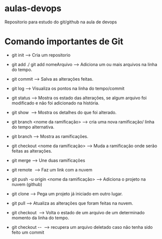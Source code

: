 # aulas-devops
Repositorio para estudo do git/github na aula de devops

# Comando importantes de Git

* git init --> Cria um repositorio

* git add ./ git add nomeArquivo --> Adiciona um ou mais arquivos na linha do tempo.

* git commit --> Salva as alterações feitas.

* git log --> Visualiza os pontos na linha do tempo/commit

* git status --> Mostra os estado das alterações, se algum arquivo foi modificado e não foi adicionado na história.

* git show <numero do commit> --> Mostra os detalhes do que foi alterado.

* git branch <nome da ramificação> --> cria uma nova ramificação/ linha do tempo alternativa.

* git branch --> Mostra as ramificações.

* git checkout <nome da ramificação> --> Muda a ramificação onde serão feitas as alterações.

* git merge --> Une duas ramificações

* git remote <link> --> Faz um link com a nuvem

* git push -u origin <nome da ramificação> --> Adiciona o projeto na nuvem (github)

* git clone --> Pega um projeto já iniciado em outro lugar.

* git pull --> Atualiza as alterações que foram feitas na nuvem.

* git checkout <numero do commit> <nome do arquivo> --> Volta o estado de um arquivo de um determinado momento da linha do tempo.

* git checkout -- <nome do arquivo> --> recupera um arquivo deletado caso não tenha sido feito um commit
